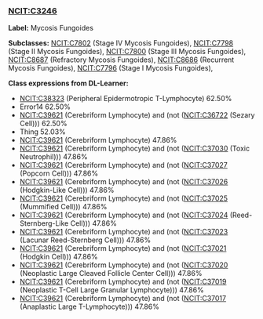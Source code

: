 
### [NCIT:C3246](http://purl.obolibrary.org/obo/NCIT_C3246)
**Label:** Mycosis Fungoides

**Subclasses:** [NCIT:C7802](http://purl.obolibrary.org/obo/NCIT_C7802) (Stage IV Mycosis Fungoides), [NCIT:C7798](http://purl.obolibrary.org/obo/NCIT_C7798) (Stage II Mycosis Fungoides), [NCIT:C7800](http://purl.obolibrary.org/obo/NCIT_C7800) (Stage III Mycosis Fungoides), [NCIT:C8687](http://purl.obolibrary.org/obo/NCIT_C8687) (Refractory Mycosis Fungoides), [NCIT:C8686](http://purl.obolibrary.org/obo/NCIT_C8686) (Recurrent Mycosis Fungoides), [NCIT:C7796](http://purl.obolibrary.org/obo/NCIT_C7796) (Stage I Mycosis Fungoides), 

**Class expressions from DL-Learner:**

- [NCIT:C38323](http://purl.obolibrary.org/obo/NCIT_C38323) (Peripheral Epidermotropic T-Lymphocyte) 62.50%
- Error14 62.50%
- [NCIT:C39621](http://purl.obolibrary.org/obo/NCIT_C39621) (Cerebriform Lymphocyte) and (not ([NCIT:C36722](http://purl.obolibrary.org/obo/NCIT_C36722) (Sezary Cell))) 62.50%
- Thing 52.03%
- [NCIT:C39621](http://purl.obolibrary.org/obo/NCIT_C39621) (Cerebriform Lymphocyte) 47.86%
- [NCIT:C39621](http://purl.obolibrary.org/obo/NCIT_C39621) (Cerebriform Lymphocyte) and (not ([NCIT:C37030](http://purl.obolibrary.org/obo/NCIT_C37030) (Toxic Neutrophil))) 47.86%
- [NCIT:C39621](http://purl.obolibrary.org/obo/NCIT_C39621) (Cerebriform Lymphocyte) and (not ([NCIT:C37027](http://purl.obolibrary.org/obo/NCIT_C37027) (Popcorn Cell))) 47.86%
- [NCIT:C39621](http://purl.obolibrary.org/obo/NCIT_C39621) (Cerebriform Lymphocyte) and (not ([NCIT:C37026](http://purl.obolibrary.org/obo/NCIT_C37026) (Hodgkin-Like Cell))) 47.86%
- [NCIT:C39621](http://purl.obolibrary.org/obo/NCIT_C39621) (Cerebriform Lymphocyte) and (not ([NCIT:C37025](http://purl.obolibrary.org/obo/NCIT_C37025) (Mummified Cell))) 47.86%
- [NCIT:C39621](http://purl.obolibrary.org/obo/NCIT_C39621) (Cerebriform Lymphocyte) and (not ([NCIT:C37024](http://purl.obolibrary.org/obo/NCIT_C37024) (Reed-Sternberg-Like Cell))) 47.86%
- [NCIT:C39621](http://purl.obolibrary.org/obo/NCIT_C39621) (Cerebriform Lymphocyte) and (not ([NCIT:C37023](http://purl.obolibrary.org/obo/NCIT_C37023) (Lacunar Reed-Sternberg Cell))) 47.86%
- [NCIT:C39621](http://purl.obolibrary.org/obo/NCIT_C39621) (Cerebriform Lymphocyte) and (not ([NCIT:C37021](http://purl.obolibrary.org/obo/NCIT_C37021) (Hodgkin Cell))) 47.86%
- [NCIT:C39621](http://purl.obolibrary.org/obo/NCIT_C39621) (Cerebriform Lymphocyte) and (not ([NCIT:C37020](http://purl.obolibrary.org/obo/NCIT_C37020) (Neoplastic Large Cleaved Follicle Center Cell))) 47.86%
- [NCIT:C39621](http://purl.obolibrary.org/obo/NCIT_C39621) (Cerebriform Lymphocyte) and (not ([NCIT:C37019](http://purl.obolibrary.org/obo/NCIT_C37019) (Neoplastic T-Cell Large Granular Lymphocyte))) 47.86%
- [NCIT:C39621](http://purl.obolibrary.org/obo/NCIT_C39621) (Cerebriform Lymphocyte) and (not ([NCIT:C37017](http://purl.obolibrary.org/obo/NCIT_C37017) (Anaplastic Large T-Lymphocyte))) 47.86%



